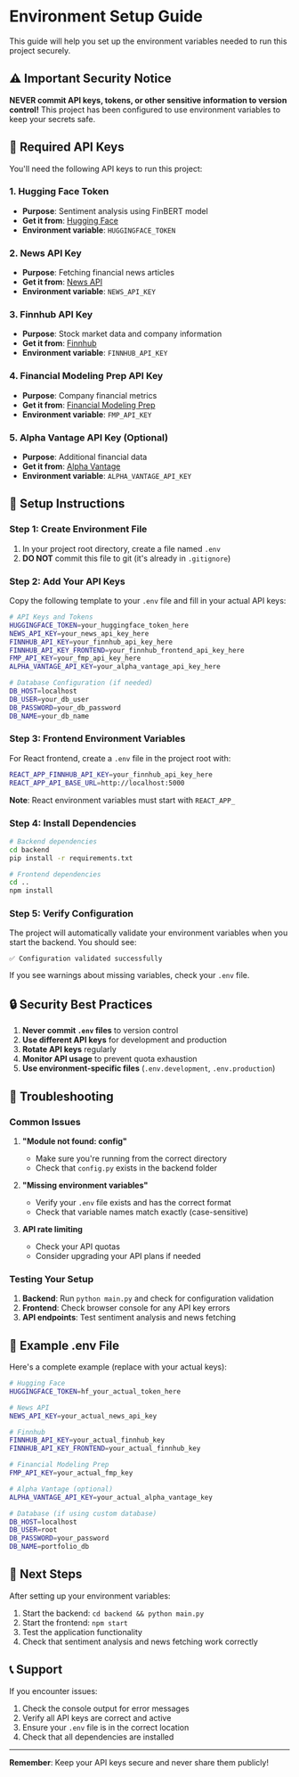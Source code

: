 # Environment Setup Guide

This guide will help you set up the environment variables needed to run this project securely.

## ⚠️ Important Security Notice

**NEVER commit API keys, tokens, or other sensitive information to version control!** 
This project has been configured to use environment variables to keep your secrets safe.

## 🔑 Required API Keys

You'll need the following API keys to run this project:

### 1. Hugging Face Token
- **Purpose**: Sentiment analysis using FinBERT model
- **Get it from**: [Hugging Face](https://huggingface.co/settings/tokens)
- **Environment variable**: `HUGGINGFACE_TOKEN`

### 2. News API Key
- **Purpose**: Fetching financial news articles
- **Get it from**: [News API](https://newsapi.org/register)
- **Environment variable**: `NEWS_API_KEY`

### 3. Finnhub API Key
- **Purpose**: Stock market data and company information
- **Get it from**: [Finnhub](https://finnhub.io/register)
- **Environment variable**: `FINNHUB_API_KEY`

### 4. Financial Modeling Prep API Key
- **Purpose**: Company financial metrics
- **Get it from**: [Financial Modeling Prep](https://financialmodelingprep.com/developer)
- **Environment variable**: `FMP_API_KEY`

### 5. Alpha Vantage API Key (Optional)
- **Purpose**: Additional financial data
- **Get it from**: [Alpha Vantage](https://www.alphavantage.co/support/#api-key)
- **Environment variable**: `ALPHA_VANTAGE_API_KEY`

## 🚀 Setup Instructions

### Step 1: Create Environment File

1. In your project root directory, create a file named `.env`
2. **DO NOT** commit this file to git (it's already in `.gitignore`)

### Step 2: Add Your API Keys

Copy the following template to your `.env` file and fill in your actual API keys:

```bash
# API Keys and Tokens
HUGGINGFACE_TOKEN=your_huggingface_token_here
NEWS_API_KEY=your_news_api_key_here
FINNHUB_API_KEY=your_finnhub_api_key_here
FINNHUB_API_KEY_FRONTEND=your_finnhub_frontend_api_key_here
FMP_API_KEY=your_fmp_api_key_here
ALPHA_VANTAGE_API_KEY=your_alpha_vantage_api_key_here

# Database Configuration (if needed)
DB_HOST=localhost
DB_USER=your_db_user
DB_PASSWORD=your_db_password
DB_NAME=your_db_name
```

### Step 3: Frontend Environment Variables

For React frontend, create a `.env` file in the project root with:

```bash
REACT_APP_FINNHUB_API_KEY=your_finnhub_api_key_here
REACT_APP_API_BASE_URL=http://localhost:5000
```

**Note**: React environment variables must start with `REACT_APP_`

### Step 4: Install Dependencies

```bash
# Backend dependencies
cd backend
pip install -r requirements.txt

# Frontend dependencies
cd ..
npm install
```

### Step 5: Verify Configuration

The project will automatically validate your environment variables when you start the backend. You should see:

```
✅ Configuration validated successfully
```

If you see warnings about missing variables, check your `.env` file.

## 🔒 Security Best Practices

1. **Never commit `.env` files** to version control
2. **Use different API keys** for development and production
3. **Rotate API keys** regularly
4. **Monitor API usage** to prevent quota exhaustion
5. **Use environment-specific files** (`.env.development`, `.env.production`)

## 🐛 Troubleshooting

### Common Issues

1. **"Module not found: config"**
   - Make sure you're running from the correct directory
   - Check that `config.py` exists in the backend folder

2. **"Missing environment variables"**
   - Verify your `.env` file exists and has the correct format
   - Check that variable names match exactly (case-sensitive)

3. **API rate limiting**
   - Check your API quotas
   - Consider upgrading your API plans if needed

### Testing Your Setup

1. **Backend**: Run `python main.py` and check for configuration validation
2. **Frontend**: Check browser console for any API key errors
3. **API endpoints**: Test sentiment analysis and news fetching

## 📝 Example .env File

Here's a complete example (replace with your actual keys):

```bash
# Hugging Face
HUGGINGFACE_TOKEN=hf_your_actual_token_here

# News API
NEWS_API_KEY=your_actual_news_api_key

# Finnhub
FINNHUB_API_KEY=your_actual_finnhub_key
FINNHUB_API_KEY_FRONTEND=your_actual_finnhub_key

# Financial Modeling Prep
FMP_API_KEY=your_actual_fmp_key

# Alpha Vantage (optional)
ALPHA_VANTAGE_API_KEY=your_actual_alpha_vantage_key

# Database (if using custom database)
DB_HOST=localhost
DB_USER=root
DB_PASSWORD=your_password
DB_NAME=portfolio_db
```

## 🎯 Next Steps

After setting up your environment variables:

1. Start the backend: `cd backend && python main.py`
2. Start the frontend: `npm start`
3. Test the application functionality
4. Check that sentiment analysis and news fetching work correctly

## 📞 Support

If you encounter issues:

1. Check the console output for error messages
2. Verify all API keys are correct and active
3. Ensure your `.env` file is in the correct location
4. Check that all dependencies are installed

---

**Remember**: Keep your API keys secure and never share them publicly!
